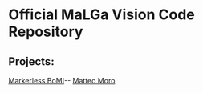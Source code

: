 # Official MaLGa Vision Code Repository


## Projects:
[Markerless BoMI](https://github.com/NeuroLabUnige/markerlessBoMI)-- [Matteo Moro](https://github.com/MoroMatteo)
